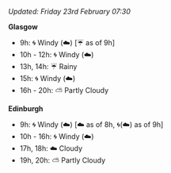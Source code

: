 *Updated: Friday 23rd February 07:30*

**Glasgow**

* 9h: :cyclone: Windy (:cloud:) [:umbrella: as of 9h]
* 10h - 12h: :cyclone: Windy (:cloud:)
* 13h, 14h: :umbrella: Rainy
* 15h: :cyclone: Windy (:cloud:)
* 16h - 20h: :partly_sunny: Partly Cloudy

**Edinburgh**

* 9h: :cyclone: Windy (:cloud:) [:cloud: as of 8h, :cyclone:(:cloud:) as of 9h]
* 10h - 16h: :cyclone: Windy (:cloud:)
* 17h, 18h: :cloud: Cloudy
* 19h, 20h: :partly_sunny: Partly Cloudy
